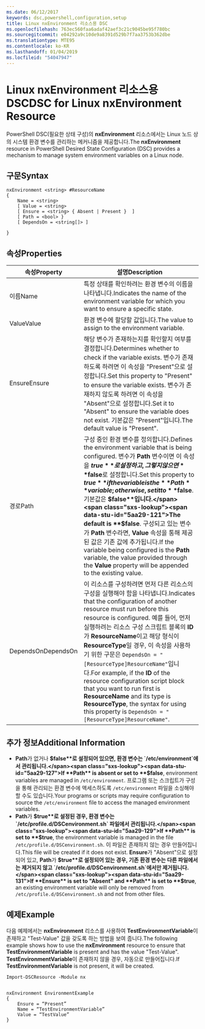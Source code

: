 ```yaml
---
ms.date: 06/12/2017
keywords: dsc,powershell,configuration,setup
title: Linux nxEnvironment 리소스용 DSC
ms.openlocfilehash: 763ec560faa6adaf42aef3c21c9045be95f780bc
ms.sourcegitcommit: e04292a9c10de9a8391d529b7f7aa3753b362dbe
ms.translationtype: MTE95
ms.contentlocale: ko-KR
ms.lasthandoff: 01/04/2019
ms.locfileid: "54047947"
---
```

# <a name="dsc-for-linux-nxenvironment-resource"></a><span data-ttu-id="5aa29-103">Linux nxEnvironment 리소스용 DSC</span><span class="sxs-lookup"><span data-stu-id="5aa29-103">DSC for Linux nxEnvironment Resource</span></span>

<span data-ttu-id="5aa29-104">PowerShell DSC(필요한 상태 구성)의 **nxEnvironment** 리소스에서는 Linux 노드 상의 시스템 환경 변수를 관리하는 메커니즘을 제공합니다.</span><span class="sxs-lookup"><span data-stu-id="5aa29-104">The **nxEnvironment** resource in PowerShell Desired State Configuration (DSC) provides a mechanism to manage system environment variables on a Linux node.</span></span>

## <a name="syntax"></a><span data-ttu-id="5aa29-105">구문</span><span class="sxs-lookup"><span data-stu-id="5aa29-105">Syntax</span></span>

```
nxEnvironment <string> #ResourceName
{
    Name = <string>
    [ Value = <string>
    [ Ensure = <string> { Absent | Present }  ]
    [ Path = <bool> }
    [ DependsOn = <string[]> ]

}
```

## <a name="properties"></a><span data-ttu-id="5aa29-106">속성</span><span class="sxs-lookup"><span data-stu-id="5aa29-106">Properties</span></span>

|  <span data-ttu-id="5aa29-107">속성</span><span class="sxs-lookup"><span data-stu-id="5aa29-107">Property</span></span> |  <span data-ttu-id="5aa29-108">설명</span><span class="sxs-lookup"><span data-stu-id="5aa29-108">Description</span></span> |
|---|---|
| <span data-ttu-id="5aa29-109">이름</span><span class="sxs-lookup"><span data-stu-id="5aa29-109">Name</span></span>| <span data-ttu-id="5aa29-110">특정 상태를 확인하려는 환경 변수의 이름을 나타냅니다.</span><span class="sxs-lookup"><span data-stu-id="5aa29-110">Indicates the name of the environment variable for which you want to ensure a specific state.</span></span>|
| <span data-ttu-id="5aa29-111">Value</span><span class="sxs-lookup"><span data-stu-id="5aa29-111">Value</span></span>| <span data-ttu-id="5aa29-112">환경 변수에 할당할 값입니다.</span><span class="sxs-lookup"><span data-stu-id="5aa29-112">The value to assign to the environment variable.</span></span>|
| <span data-ttu-id="5aa29-113">Ensure</span><span class="sxs-lookup"><span data-stu-id="5aa29-113">Ensure</span></span>| <span data-ttu-id="5aa29-114">해당 변수가 존재하는지를 확인할지 여부를 결정합니다.</span><span class="sxs-lookup"><span data-stu-id="5aa29-114">Determines whether to check if the variable exists.</span></span> <span data-ttu-id="5aa29-115">변수가 존재하도록 하려면 이 속성을 "Present"으로 설정합니다.</span><span class="sxs-lookup"><span data-stu-id="5aa29-115">Set this property to "Present" to ensure the variable exists.</span></span> <span data-ttu-id="5aa29-116">변수가 존재하지 않도록 하려면 이 속성을 "Absent"으로 설정합니다.</span><span class="sxs-lookup"><span data-stu-id="5aa29-116">Set it to "Absent" to ensure the variable does not exist.</span></span> <span data-ttu-id="5aa29-117">기본값은 "Present"입니다.</span><span class="sxs-lookup"><span data-stu-id="5aa29-117">The default value is "Present".</span></span>|
| <span data-ttu-id="5aa29-118">경로</span><span class="sxs-lookup"><span data-stu-id="5aa29-118">Path</span></span>| <span data-ttu-id="5aa29-119">구성 중인 환경 변수를 정의합니다.</span><span class="sxs-lookup"><span data-stu-id="5aa29-119">Defines the environment variable that is being configured.</span></span> <span data-ttu-id="5aa29-120">변수가 **Path** 변수이면 이 속성을 **$true**로 설정하고, 그렇지 않으면 **$false**로 설정합니다.</span><span class="sxs-lookup"><span data-stu-id="5aa29-120">Set this property to **$true** if the variable is the **Path** variable; otherwise, set it to **$false**.</span></span> <span data-ttu-id="5aa29-121">기본값은 **$false**입니다.</span><span class="sxs-lookup"><span data-stu-id="5aa29-121">The default is **$false**.</span></span> <span data-ttu-id="5aa29-122">구성되고 있는 변수가 **Path** 변수라면, **Value** 속성을 통해 제공된 값은 기존 값에 추가됩니다.</span><span class="sxs-lookup"><span data-stu-id="5aa29-122">If the variable being configured is the **Path** variable, the value provided through the **Value** property will be appended to the existing value.</span></span>|
| <span data-ttu-id="5aa29-123">DependsOn</span><span class="sxs-lookup"><span data-stu-id="5aa29-123">DependsOn</span></span> | <span data-ttu-id="5aa29-124">이 리소스를 구성하려면 먼저 다른 리소스의 구성을 실행해야 함을 나타냅니다.</span><span class="sxs-lookup"><span data-stu-id="5aa29-124">Indicates that the configuration of another resource must run before this resource is configured.</span></span> <span data-ttu-id="5aa29-125">예를 들어, 먼저 실행하려는 리소스 구성 스크립트 블록의 **ID**가 **ResourceName**이고 해당 형식이 **ResourceType**일 경우, 이 속성을 사용하기 위한 구문은 `DependsOn = "[ResourceType]ResourceName"`입니다.</span><span class="sxs-lookup"><span data-stu-id="5aa29-125">For example, if the **ID** of the resource configuration script block that you want to run first is **ResourceName** and its type is **ResourceType**, the syntax for using this property is `DependsOn = "[ResourceType]ResourceName"`.</span></span>|

## <a name="additional-information"></a><span data-ttu-id="5aa29-126">추가 정보</span><span class="sxs-lookup"><span data-stu-id="5aa29-126">Additional Information</span></span>

* <span data-ttu-id="5aa29-127">**Path**가 없거나 **$false**로 설정되어 있으면, 환경 변수는 `/etc/environment`에서 관리됩니다.</span><span class="sxs-lookup"><span data-stu-id="5aa29-127">If **Path** is absent or set to **$false**, environment variables are managed in `/etc/environment`.</span></span> <span data-ttu-id="5aa29-128">프로그램 또는 스크립트가 구성을 통해 관리되는 환경 변수에 액세스하도록 `/etc/environment` 파일을 소싱해야 할 수도 있습니다.</span><span class="sxs-lookup"><span data-stu-id="5aa29-128">Your programs or scripts may require configuration to source the `/etc/environment` file to access the managed environment variables.</span></span>
* <span data-ttu-id="5aa29-129">**Path**가 **$true**로 설정된 경우, 환경 변수는 `/etc/profile.d/DSCenvironment.sh` 파일에서 관리됩니다.</span><span class="sxs-lookup"><span data-stu-id="5aa29-129">If **Path** is set to **$true**, the environment variable is managed in the file `/etc/profile.d/DSCenvironment.sh`.</span></span> <span data-ttu-id="5aa29-130">이 파일은 존재하지 않는 경우 만들어집니다.</span><span class="sxs-lookup"><span data-stu-id="5aa29-130">This file will be created if it does not exist.</span></span> <span data-ttu-id="5aa29-131">**Ensure**가 "Absent"으로 설정되어 있고, **Path**가 **$true**로 설정되어 있는 경우, 기존 환경 변수는 다른 파일에서는 제거되지 않고 `/etc/profile.d/DSCenvironment.sh`에서만 제거됩니다.</span><span class="sxs-lookup"><span data-stu-id="5aa29-131">If **Ensure** is set to "Absent" and **Path** is set to **$true**, an existing environment variable will only be removed from `/etc/profile.d/DSCenvironment.sh` and not from other files.</span></span>

## <a name="example"></a><span data-ttu-id="5aa29-132">예제</span><span class="sxs-lookup"><span data-stu-id="5aa29-132">Example</span></span>

<span data-ttu-id="5aa29-133">다음 예제에서는 **nxEnvironment** 리소스를 사용하여 **TestEnvironmentVariable**이 존재하고 "Test-Value" 값을 갖도록 하는 방법을 보여 줍니다.</span><span class="sxs-lookup"><span data-stu-id="5aa29-133">The following example shows how to use the **nxEnvironment** resource to ensure that **TestEnvironmentVariable** is present and has the value "Test-Value".</span></span> <span data-ttu-id="5aa29-134">**TestEnvironmentVariable**이 존재하지 않을 경우, 자동으로 만들어집니다.</span><span class="sxs-lookup"><span data-stu-id="5aa29-134">If **TestEnvironmentVariable** is not present, it will be created.</span></span>

```
Import-DSCResource -Module nx


nxEnvironment EnvironmentExample
{
    Ensure = “Present”
    Name = “TestEnvironmentVariable”
    Value = “TestValue”
}
```